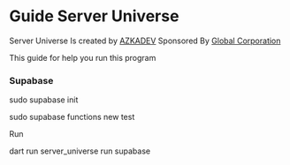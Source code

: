 # Guide Server Universe

Server Universe Is created by [AZKADEV](https://github.com/azkadev) Sponsored By [Global Corporation]()

This guide for help you run this program

### Supabase

sudo supabase init

sudo supabase functions new test

Run

dart run server_universe run supabase